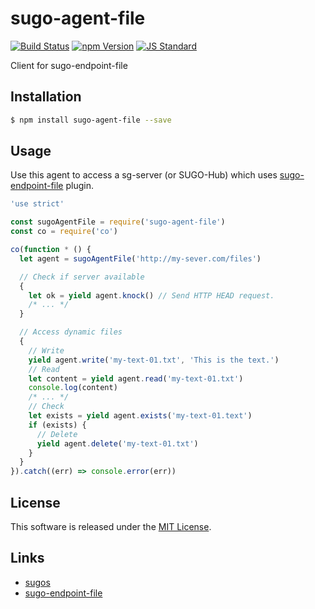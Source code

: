 sugo-agent-file
==========

<!---
This file is generated by ape-tmpl. Do not update manually.
--->

<!-- Badge Start -->
<a name="badges"></a>

[![Build Status][bd_travis_com_shield_url]][bd_travis_com_url]
[![npm Version][bd_npm_shield_url]][bd_npm_url]
[![JS Standard][bd_standard_shield_url]][bd_standard_url]

[bd_repo_url]: https://github.com/realglobe-Inc/sugo-agent-file
[bd_travis_url]: http://travis-ci.org/realglobe-Inc/sugo-agent-file
[bd_travis_shield_url]: http://img.shields.io/travis/realglobe-Inc/sugo-agent-file.svg?style=flat
[bd_travis_com_url]: http://travis-ci.com/realglobe-Inc/sugo-agent-file
[bd_travis_com_shield_url]: https://api.travis-ci.com/realglobe-Inc/sugo-agent-file.svg?token=aeFzCpBZebyaRijpCFmm
[bd_license_url]: https://github.com/realglobe-Inc/sugo-agent-file/blob/master/LICENSE
[bd_codeclimate_url]: http://codeclimate.com/github/realglobe-Inc/sugo-agent-file
[bd_codeclimate_shield_url]: http://img.shields.io/codeclimate/github/realglobe-Inc/sugo-agent-file.svg?style=flat
[bd_codeclimate_coverage_shield_url]: http://img.shields.io/codeclimate/coverage/github/realglobe-Inc/sugo-agent-file.svg?style=flat
[bd_gemnasium_url]: https://gemnasium.com/realglobe-Inc/sugo-agent-file
[bd_gemnasium_shield_url]: https://gemnasium.com/realglobe-Inc/sugo-agent-file.svg
[bd_npm_url]: http://www.npmjs.org/package/sugo-agent-file
[bd_npm_shield_url]: http://img.shields.io/npm/v/sugo-agent-file.svg?style=flat
[bd_standard_url]: http://standardjs.com/
[bd_standard_shield_url]: https://img.shields.io/badge/code%20style-standard-brightgreen.svg

<!-- Badge End -->


<!-- Description Start -->
<a name="description"></a>

Client for sugo-endpoint-file

<!-- Description End -->


<!-- Overview Start -->
<a name="overview"></a>



<!-- Overview End -->


<!-- Sections Start -->
<a name="sections"></a>

<!-- Section from "doc/guides/01.Installation.md.hbs" Start -->

<a name="section-doc-guides-01-installation-md"></a>

Installation
-----

```bash
$ npm install sugo-agent-file --save
```


<!-- Section from "doc/guides/01.Installation.md.hbs" End -->

<!-- Section from "doc/guides/02.Usage.md.hbs" Start -->

<a name="section-doc-guides-02-usage-md"></a>

Usage
---------

Use this agent to access a sg-server (or SUGO-Hub) which uses [sugo-endpoint-file][sugo_endpoint_file_url] plugin.

```javascript
'use strict'

const sugoAgentFile = require('sugo-agent-file')
const co = require('co')

co(function * () {
  let agent = sugoAgentFile('http://my-sever.com/files')

  // Check if server available
  {
    let ok = yield agent.knock() // Send HTTP HEAD request.
    /* ... */
  }

  // Access dynamic files
  {
    // Write
    yield agent.write('my-text-01.txt', 'This is the text.')
    // Read
    let content = yield agent.read('my-text-01.txt')
    console.log(content)
    /* ... */
    // Check
    let exists = yield agent.exists('my-text-01.text')
    if (exists) {
      // Delete
      yield agent.delete('my-text-01.txt')
    }
  }
}).catch((err) => console.error(err))

```


<!-- Section from "doc/guides/02.Usage.md.hbs" End -->


<!-- Sections Start -->


<!-- LICENSE Start -->
<a name="license"></a>

License
-------
This software is released under the [MIT License](https://github.com/realglobe-Inc/sugo-agent-file/blob/master/LICENSE).

<!-- LICENSE End -->


<!-- Links Start -->
<a name="links"></a>

Links
------

+ [sugos][sugos_url]
+ [sugo-endpoint-file][sugo_endpoint_file_url]

[sugos_url]: https://github.com/realglobe-Inc/sugos
[sugo_endpoint_file_url]: https://github.com/realglobe-Inc/sugo-endpoint-file

<!-- Links End -->
